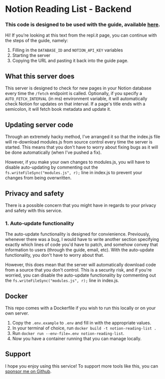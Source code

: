# Notion Reading List - Backend

### This code is designed to be used with the guide, available [here](https://srg.id.au/notion-reading-list/).

Hi! If you're looking at this text from the repl.it page, you can continue with the steps of the guide, namely:

1. Filling in the `DATABASE_ID` and `NOTION_API_KEY` variables
2. Starting the server
3. Copying the URL and pasting it back into the guide page.

## What this server does

This server is designed to check for new pages in your Notion database every time the `/fetch` endpoint is called. Optionally, if you specify a `AUTO_FETCH_INTERVAL` (in ms) environment variable, it will automatically check Notion for updates on that interval.
If a page's title ends with a semicolon, it will fetch book metadata and update it.

## Updating server code

Through an extremely hacky method, I've arranged it so that the index.js file will re-download modules.js from source control every time the server is started. This means that you don't have to worry about fixing bugs as it will be done automatically (when I've pushed a fix).

However, if you make your own changes to modules.js, you will have to disable auto-updating by commenting out the `fs.writeFileSync("modules.js", r);` line in index.js to prevent your changes from being overwritten.

## Privacy and safety

There is a possible concern that you might have in regards to your privacy and safety with this service.

### 1. Auto-update functionality

The auto-update functionality is designed for convienience. Previously, whenever there was a bug, I would have to write another section specifying exactly which lines of code you'd have to patch, and somehow convey that information to users (through the guide, email, etc). With the auto-update functionality, you don't have to worry about that.

However, this does mean that the server will automatically download code from a source that you don't control. This is a security risk, and if you're worried, you can disable the auto-update functionality by commenting out the `fs.writeFileSync("modules.js", r);` line in index.js.

## Docker

This repo comes with a Dockerfile if you wish to run this locally or on your own server.

1. Copy the `.env.example` to `.env` and fill in with the appropriate values.
2. In your terminal of choice, run `docker build -t notion-reading-list .`
3. Run `docker run --env-file=.env notion-reading-list`.
4. Now you have a container running that you can manage locally.

## Support

I hope you enjoy using this service! To support more tools like this, you can [sponsor me on Github](https://github.com/sponsors/shaunakg/).
